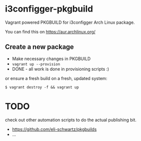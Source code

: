 # i3configger-pkgbuild

Vagrant powered PKGBUILD for i3configger Arch Linux package.

You can find this on https://aur.archlinux.org/

## Create a new package

* Make necessary changes in PKGBUILD
* `vagrant up --provision`
* DONE - all work is done in provisioning scripts :)

or ensure a fresh build on a fresh, updated system:

    $ vagrant destroy -f && vagrant up

# TODO

check out other automation scripts to do the actual publishing bit.

* https://github.com/eli-schwartz/pkgbuilds
* ...
